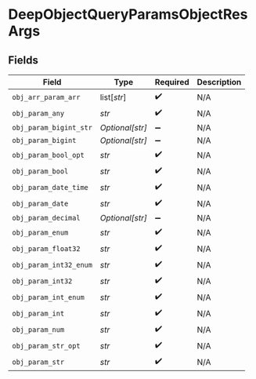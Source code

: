 # DeepObjectQueryParamsObjectResArgs


## Fields

| Field                  | Type                   | Required               | Description            |
| ---------------------- | ---------------------- | ---------------------- | ---------------------- |
| `obj_arr_param_arr`    | list[*str*]            | :heavy_check_mark:     | N/A                    |
| `obj_param_any`        | *str*                  | :heavy_check_mark:     | N/A                    |
| `obj_param_bigint_str` | *Optional[str]*        | :heavy_minus_sign:     | N/A                    |
| `obj_param_bigint`     | *Optional[str]*        | :heavy_minus_sign:     | N/A                    |
| `obj_param_bool_opt`   | *str*                  | :heavy_check_mark:     | N/A                    |
| `obj_param_bool`       | *str*                  | :heavy_check_mark:     | N/A                    |
| `obj_param_date_time`  | *str*                  | :heavy_check_mark:     | N/A                    |
| `obj_param_date`       | *str*                  | :heavy_check_mark:     | N/A                    |
| `obj_param_decimal`    | *Optional[str]*        | :heavy_minus_sign:     | N/A                    |
| `obj_param_enum`       | *str*                  | :heavy_check_mark:     | N/A                    |
| `obj_param_float32`    | *str*                  | :heavy_check_mark:     | N/A                    |
| `obj_param_int32_enum` | *str*                  | :heavy_check_mark:     | N/A                    |
| `obj_param_int32`      | *str*                  | :heavy_check_mark:     | N/A                    |
| `obj_param_int_enum`   | *str*                  | :heavy_check_mark:     | N/A                    |
| `obj_param_int`        | *str*                  | :heavy_check_mark:     | N/A                    |
| `obj_param_num`        | *str*                  | :heavy_check_mark:     | N/A                    |
| `obj_param_str_opt`    | *str*                  | :heavy_check_mark:     | N/A                    |
| `obj_param_str`        | *str*                  | :heavy_check_mark:     | N/A                    |